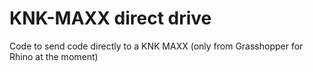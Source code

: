 # KNK-MAXX direct drive

Code to send code directly to a KNK MAXX (only from Grasshopper for Rhino at the moment)
